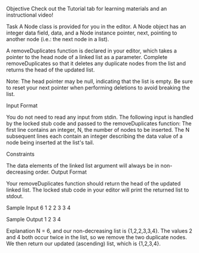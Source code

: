 Objective
Check out the Tutorial tab for learning materials and an instructional video!

Task
A Node class is provided for you in the editor. A Node object has an integer data field, data, and a Node instance pointer, next, pointing to another node (i.e.: the next node in a list).

A removeDuplicates function is declared in your editor, which takes a pointer to the head node of a linked list as a parameter. Complete removeDuplicates so that it deletes any duplicate nodes from the list and returns the head of the updated list.

Note: The head pointer may be null, indicating that the list is empty. Be sure to reset your next pointer when performing deletions to avoid breaking the list.

Input Format

You do not need to read any input from stdin. The following input is handled by the locked stub code and passed to the removeDuplicates function:
The first line contains an integer, N, the number of nodes to be inserted.
The N subsequent lines each contain an integer describing the data value of a node being inserted at the list's tail.

Constraints

The data elements of the linked list argument will always be in non-decreasing order.
Output Format

Your removeDuplicates function should return the head of the updated linked list. The locked stub code in your editor will print the returned list to stdout.

Sample Input
6
1
2
2
3
3
4

Sample Output
1 2 3 4 

Explanation
N = 6, and our non-decreasing list is {1,2,2,3,3,4}. The values 2 and 4 both occur twice in the list, so we remove the two duplicate nodes. We then return our updated (ascending) list, which is {1,2,3,4}.